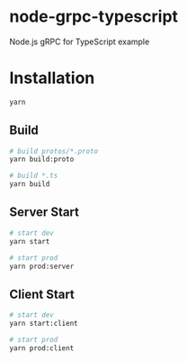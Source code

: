 # node-grpc-typescript
Node.js gRPC for TypeScript example

# Installation
``` bash
yarn
```

## Build
```bash
# build protos/*.proto
yarn build:proto

# build *.ts
yarn build
```

## Server Start

```sh
# start dev
yarn start

# start prod
yarn prod:server
```

## Client Start

```sh
# start dev
yarn start:client

# start prod
yarn prod:client
```